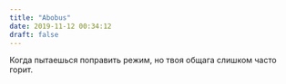 ```yaml
---
title: "Abobus"
date: 2019-11-12 00:34:12
draft: false
---
```


Когда пытаешься поправить режим, но твоя общага слишком часто горит.
